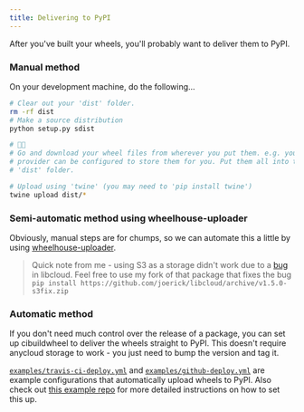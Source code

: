 ```yaml
---
title: Delivering to PyPI
---
```


After you've built your wheels, you'll probably want to deliver them to PyPI.

### Manual method

On your development machine, do the following...

```bash
# Clear out your 'dist' folder.
rm -rf dist
# Make a source distribution
python setup.py sdist

# 🏃🏻
# Go and download your wheel files from wherever you put them. e.g. your CI
# provider can be configured to store them for you. Put them all into the
# 'dist' folder.

# Upload using 'twine' (you may need to 'pip install twine')
twine upload dist/*
```

### Semi-automatic method using wheelhouse-uploader

Obviously, manual steps are for chumps, so we can automate this a little by using [wheelhouse-uploader](https://github.com/ogrisel/wheelhouse-uploader).

> Quick note from me - using S3 as a storage didn't work due to a [bug](https://issues.apache.org/jira/browse/LIBCLOUD-792) in libcloud. Feel free to use my fork of that package that fixes the bug `pip install https://github.com/joerick/libcloud/archive/v1.5.0-s3fix.zip`

### Automatic method

If you don't need much control over the release of a package, you can set up cibuildwheel to deliver the wheels straight to PyPI. This doesn't require anycloud storage to work - you just need to bump the version and tag it.

[`examples/travis-ci-deploy.yml`](https://github.com/pypa/cibuildwheel/blob/main/examples/travis-ci-deploy.yml) and [`examples/github-deploy.yml`](https://github.com/pypa/cibuildwheel/blob/main/examples/github-deploy.yml) are example configurations that automatically upload wheels to PyPI. Also check out [this example repo](https://github.com/pypa/cibuildwheel-autopypi-example) for more detailed instructions on how to set this up.
